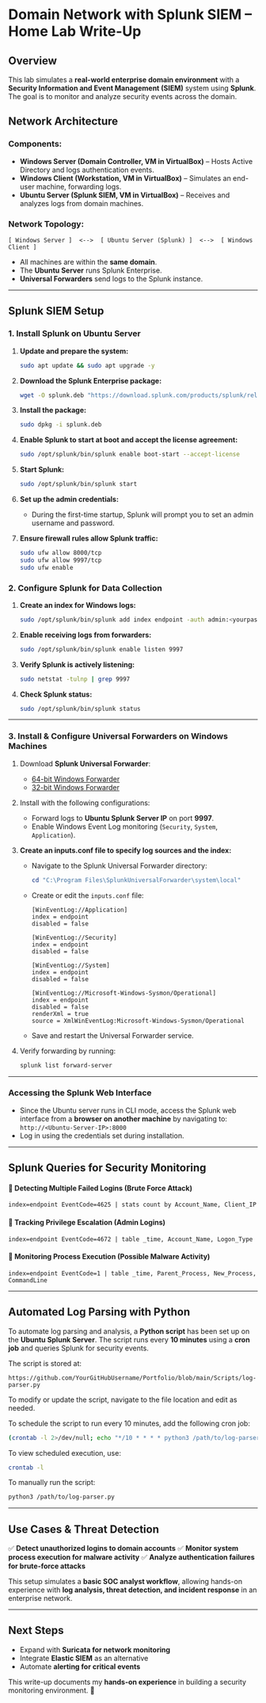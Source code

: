 # Domain Network with Splunk SIEM – Home Lab Write-Up

## **Overview**
This lab simulates a **real-world enterprise domain environment** with a **Security Information and Event Management (SIEM)** system using **Splunk**. The goal is to monitor and analyze security events across the domain.

## **Network Architecture**
### **Components:**
- **Windows Server (Domain Controller, VM in VirtualBox)** – Hosts Active Directory and logs authentication events.
- **Windows Client (Workstation, VM in VirtualBox)** – Simulates an end-user machine, forwarding logs.
- **Ubuntu Server (Splunk SIEM, VM in VirtualBox)** – Receives and analyzes logs from domain machines.

### **Network Topology:**
```
[ Windows Server ]  <-->  [ Ubuntu Server (Splunk) ]  <-->  [ Windows Client ]
```
- All machines are within the **same domain**.
- The **Ubuntu Server** runs Splunk Enterprise.
- **Universal Forwarders** send logs to the Splunk instance.

---

## **Splunk SIEM Setup**
### **1. Install Splunk on Ubuntu Server**
1. **Update and prepare the system:**
   ```bash
   sudo apt update && sudo apt upgrade -y
   ```
2. **Download the Splunk Enterprise package:**
   ```bash
   wget -O splunk.deb "https://download.splunk.com/products/splunk/releases/latest/linux/splunk-latest-linux-2.6-amd64.deb"
   ```
3. **Install the package:**
   ```bash
   sudo dpkg -i splunk.deb
   ```
4. **Enable Splunk to start at boot and accept the license agreement:**
   ```bash
   sudo /opt/splunk/bin/splunk enable boot-start --accept-license
   ```
5. **Start Splunk:**
   ```bash
   sudo /opt/splunk/bin/splunk start
   ```
6. **Set up the admin credentials:**
   - During the first-time startup, Splunk will prompt you to set an admin username and password.

7. **Ensure firewall rules allow Splunk traffic:**
   ```bash
   sudo ufw allow 8000/tcp
   sudo ufw allow 9997/tcp
   sudo ufw enable
   ```

### **2. Configure Splunk for Data Collection**
1. **Create an index for Windows logs:**
   ```bash
   sudo /opt/splunk/bin/splunk add index endpoint -auth admin:<yourpassword>
   ```
2. **Enable receiving logs from forwarders:**
   ```bash
   sudo /opt/splunk/bin/splunk enable listen 9997
   ```
3. **Verify Splunk is actively listening:**
   ```bash
   sudo netstat -tulnp | grep 9997
   ```
4. **Check Splunk status:**
   ```bash
   sudo /opt/splunk/bin/splunk status
   ```

---

### **3. Install & Configure Universal Forwarders on Windows Machines**
1. Download **Splunk Universal Forwarder**:
   - [64-bit Windows Forwarder](https://download.splunk.com/products/universalforwarder/releases/latest/windows/splunkforwarder-*-x64-release.msi)
   - [32-bit Windows Forwarder](https://download.splunk.com/products/universalforwarder/releases/latest/windows/splunkforwarder-*-x86-release.msi)
2. Install with the following configurations:
   - Forward logs to **Ubuntu Splunk Server IP** on port **9997**.
   - Enable Windows Event Log monitoring (`Security`, `System`, `Application`).
3. **Create an inputs.conf file to specify log sources and the index:**
   - Navigate to the Splunk Universal Forwarder directory:
     ```powershell
     cd "C:\Program Files\SplunkUniversalForwarder\system\local"
     ```
   - Create or edit the `inputs.conf` file:
     ```plaintext
     [WinEventLog://Application]
     index = endpoint
     disabled = false
     
     [WinEventLog://Security]
     index = endpoint
     disabled = false
     
     [WinEventLog://System]
     index = endpoint
     disabled = false
     
     [WinEventLog://Microsoft-Windows-Sysmon/Operational]
     index = endpoint
     disabled = false
     renderXml = true
     source = XmlWinEventLog:Microsoft-Windows-Sysmon/Operational
     ```
   - Save and restart the Universal Forwarder service.

4. Verify forwarding by running:
   ```powershell
   splunk list forward-server
   ```

---

### **Accessing the Splunk Web Interface**
- Since the Ubuntu server runs in CLI mode, access the Splunk web interface from a **browser on another machine** by navigating to:
  `http://<Ubuntu-Server-IP>:8000`
- Log in using the credentials set during installation.

---

## **Splunk Queries for Security Monitoring**
#### 🔹 **Detecting Multiple Failed Logins (Brute Force Attack)**
   ```spl
   index=endpoint EventCode=4625 | stats count by Account_Name, Client_IP
   ```
#### 🔹 **Tracking Privilege Escalation (Admin Logins)**
   ```spl
   index=endpoint EventCode=4672 | table _time, Account_Name, Logon_Type
   ```
#### 🔹 **Monitoring Process Execution (Possible Malware Activity)**
   ```spl
   index=endpoint EventCode=1 | table _time, Parent_Process, New_Process, CommandLine
   ```

---

## **Automated Log Parsing with Python**
To automate log parsing and analysis, a **Python script** has been set up on the **Ubuntu Splunk Server**. The script runs every **10 minutes** using a **cron job** and queries Splunk for security events.

The script is stored at:
```
https://github.com/YourGitHubUsername/Portfolio/blob/main/Scripts/log-parser.py
```
To modify or update the script, navigate to the file location and edit as needed.

To schedule the script to run every 10 minutes, add the following cron job:
```bash
(crontab -l 2>/dev/null; echo "*/10 * * * * python3 /path/to/log-parser.py") | crontab -
```
To view scheduled execution, use:
```bash
crontab -l
```
To manually run the script:
```bash
python3 /path/to/log-parser.py
```

---

## **Use Cases & Threat Detection**
✅ **Detect unauthorized logins to domain accounts**
✅ **Monitor system process execution for malware activity**
✅ **Analyze authentication failures for brute-force attacks**

This setup simulates a **basic SOC analyst workflow**, allowing hands-on experience with **log analysis, threat detection, and incident response** in an enterprise network.

---

## **Next Steps**
- Expand with **Suricata for network monitoring**
- Integrate **Elastic SIEM** as an alternative
- Automate **alerting for critical events**

This write-up documents my **hands-on experience** in building a security monitoring environment. 🚀


